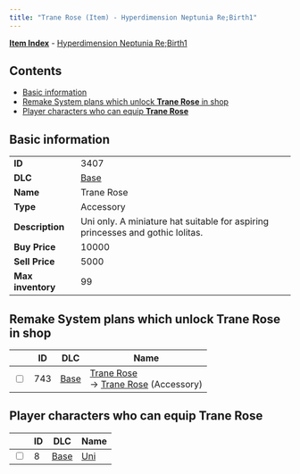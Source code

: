 ```yaml
---
title: "Trane Rose (Item) - Hyperdimension Neptunia Re;Birth1"
---
```


[**Item Index**](/neptunia/rb1/item/index.html) - [Hyperdimension Neptunia Re;Birth1](/neptunia/rb1)

## Contents

- [Basic information](#basic-information)
- [Remake System plans which unlock **Trane Rose** in shop](#remake-system-plans-which-unlock-trane-rose-in-shop)
- [Player characters who can equip **Trane Rose**](#player-characters-who-can-equip-trane-rose)

## Basic information

|   |   |
| -- | -- |
| **ID** | 3407 |
| **DLC** | [Base](/neptunia/rb1/dlc/1-base.html) |
| **Name** | Trane Rose |
| **Type** | Accessory |
| **Description** | Uni only. A miniature hat suitable for aspiring princesses and gothic lolitas. |
| **Buy Price** | 10000 |
| **Sell Price** | 5000 |
| **Max inventory** | 99 |


## Remake System plans which unlock **Trane Rose** in shop

|    | ID | DLC | Name |
| -- | -- | --- | ---- |
| <input type="checkbox" id="rb1-remake-1-743" class="trackbox" /> | 743 | [Base](/neptunia/rb1/dlc/1-base.html) | [Trane Rose](/neptunia/rb1/remake/1-743-trane-rose.html)<br /> → [Trane Rose](/neptunia/rb1/item/1-3407-trane-rose.html) (Accessory) |


## Player characters who can equip **Trane Rose**

|    | ID | DLC | Name |
| -- | -- | --- | ---- |
| <input type="checkbox" id="rb1-player-1-8" class="trackbox" /> | 8 | [Base](/neptunia/rb1/dlc/1-base.html) | [Uni](/neptunia/rb1/player/1-8-uni.html) |
